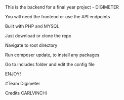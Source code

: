 This is the backend for a final year project - DIGIMETER

You will need the frontend or use the API  endpoints

Built with PHP and MYSQL

Just download or clone the repo 

Navigate to root directory

Run composer update, to install any packages

Go to includes folder and edit the config file

ENJOY!

#Team Digimeter

Credits CARLVINCHI
